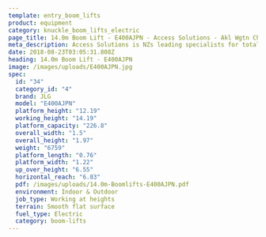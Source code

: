 ```yaml
---
template: entry_boom_lifts
product: equipment
category: knuckle_boom_lifts_electric
page_title: 14.0m Boom Lift - E400AJPN - Access Solutions - Akl Wgtn Chch, NZ
meta_description: Access Solutions is NZs leading specialists for total access solution equipment. 100% NZ owned & operated. Read about us - Make an enquiry today
date: 2018-08-23T03:05:31.808Z
heading: 14.0m Boom Lift - E400AJPN
image: /images/uploads/E400AJPN.jpg
spec:
  id: "34"
  category_id: "4"
  brand: JLG
  model: "E400AJPN"
  platform_height: "12.19"
  working_height: "14.19"
  platform_capacity: "226.8"
  overall_width: "1.5"
  overall_height: "1.97"
  weight: "6759"
  platform_length: "0.76"
  platform_width: "1.22"
  up_over_height: "6.55"
  horizontal_reach: "6.83"
  pdf: /images/uploads/14.0m-Boomlifts-E400AJPN.pdf
  environment: Indoor & Outdoor
  job_type: Working at heights
  terrain: Smooth flat surface
  fuel_type: Electric
  category: boom-lifts
---
```


